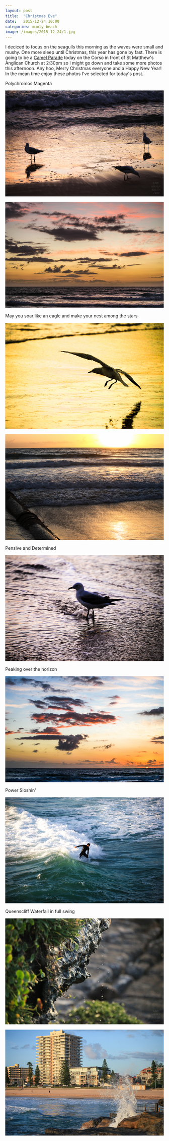 ```yaml
---
layout: post
title:  "Christmas Eve"
date:   2015-12-24 10:00
categories: manly-beach
image: /images/2015-12-24/1.jpg
---
```


I deciced to focus on the seagulls this morning as the waves were small and mushy.
One more sleep until Christmas, this year has gone by fast. There is going to be a [Camel Parade](http://hellomanly.com.au/events/st-matthews-manly-christmas-eve-camel-parade?format=html) today on the Corso in front of St Matthew's Anglican Church at 2:30pm
so I might go down and take some more photos this afternoon. Any hoo, Merry Christmas everyone and a Happy New Year!
In the mean time enjoy these photos I've selected for today's post.

Polychromos Magenta

![](/images/2015-12-24/1.jpg)

<!--more-->

![](/images/2015-12-24/2.jpg)

May you soar like an eagle and make your nest among the stars

![](/images/2015-12-24/3.jpg)

![](/images/2015-12-24/4.jpg)

Pensive and Determined

![](/images/2015-12-24/5.jpg)

Peaking over the horizon

![](/images/2015-12-24/6.jpg)

Power Sloshin'

![](/images/2015-12-24/9.jpg)

Queenscliff Waterfall in full swing

![](/images/2015-12-24/8.jpg)

![](/images/2015-12-24/7.jpg)





